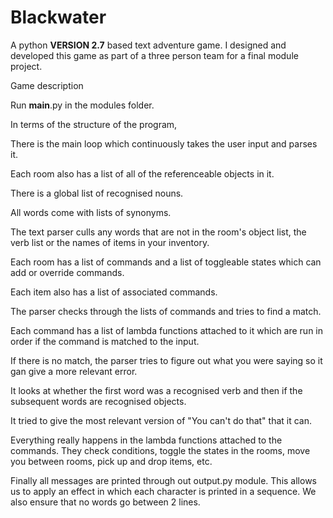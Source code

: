 # Blackwater
A python **VERSION 2.7** based text adventure game. I designed and developed this game as part of a three person team for a final module project.

Game description

Run __main__.py in the modules folder.

In terms of the structure of the program,

There is the main loop which continuously takes the user input and parses it.

Each room also has a list of all of the referenceable objects in it.

There is a global list of recognised nouns.

All words come with lists of synonyms.

The text parser culls any words that are not in the room's object list, the verb list or the names of items in your inventory.

Each room has a list of commands and a list of toggleable states which can add or override commands.

Each item also has a list of associated commands.

The parser checks through the lists of commands and tries to find a match.

Each command has a list of lambda functions attached to it which are run in order if the command is matched to the input.

If there is no match, the parser tries to figure out what you were saying so it gan give a more relevant error.

It looks at whether the first word was a recognised verb and then if the subsequent words are recognised objects.

It tried to give the most relevant version of "You can't do that" that it can.

Everything really happens in the lambda functions attached to the commands. They check conditions, toggle the states in the rooms, move you between rooms, pick up and drop items, etc.

Finally all messages are printed through out output.py module. This allows us to apply an effect in which each character is printed in a sequence. We also ensure that no words go between 2 lines.
